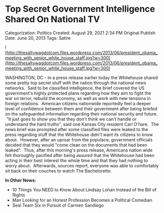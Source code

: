 # Top Secret Government Intelligence Shared On National TV

Categorization: Politics
Created: August 29, 2021 2:34 PM
Original Publish Date: June 20, 2013
Tags: Satire

![http://thesaltywagdotcom.files.wordpress.com/2013/06/president_obama_meeting_with_senior_white_house_staff.jpg?w=300](http://thesaltywagdotcom.files.wordpress.com/2013/06/president_obama_meeting_with_senior_white_house_staff.jpg?w=300)

WASHINGTON, DC - In a press release earlier today the Whitehouse shared some pretty top secret stuff with the nation through the national news networks.  Said to be classified intelligence, the brief covered the US government's highly protected plans regarding how they aim to fight the war on terror, rebuild the economy, as well as work with new tensions in foreign relations.  American citizens nationwide reportedly feel a deeper level of confidence between them and their government after being briefed on the safeguarded information regarding their national security and future.  "It just goes to show you that they don't think we can't handle or understand the hard truths", said one Kansas City resident Carl O'hare.  The news brief was prompted after some classified files were leaked to the press regarding stuff that the Whitehouse didn't want its citizens to know about.  However, after an uproar from the populace, government officials decided that they would "come clean on the documents that had been leaked".  Thus, after this morning's press release, Americans nation wide felt thoroughly pacified after being assured that the Whitehouse had been acting in their best interest the whole time and that they had nothing to worry about.  Afterwards, sources report, everyone was able to comfortably sit back on their couches to watch The Bachelorette.

**In Other News:**

- 10 Things You NEED to Know About Lindsay Lohan Instead of the Bill of Rights
- Man Looking for an Honest Profession Becomes a Political Comedian
- Seal Team Six in Pursuit of Carmen Sandiego